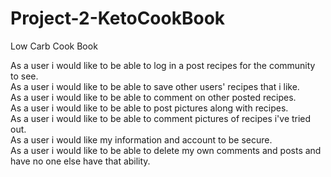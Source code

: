 # Project-2-KetoCookBook
Low Carb Cook Book

As a user i would like to be able to log in a post recipes for the community to see.  
As a user i would like to be able to save other users' recipes that i like.  
As a user i would like to be able to comment on other posted recipes.  
As a user i would like to be able to post pictures along with recipes.  
As a user i would like to be able to comment pictures of recipes i've tried out.  
As a user i would like my information and account to be secure.  
As a user i would like to be able to delete my own comments and posts and have no one else have that ability.  
